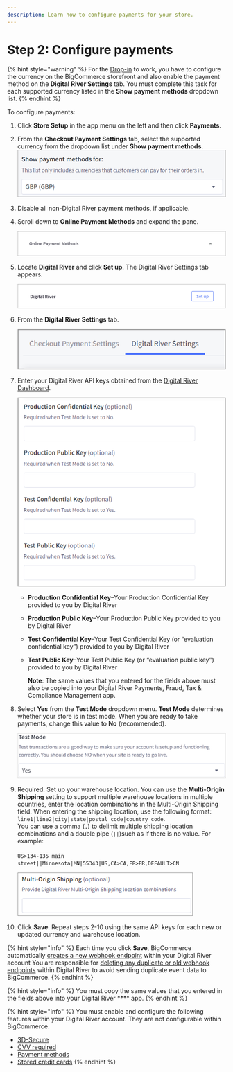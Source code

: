 ```yaml
---
description: Learn how to configure payments for your store.
---
```


# Step 2: Configure payments

{% hint style="warning" %}
For the [Drop-in](https://docs.digitalriver.com/digital-river-api/payment-integrations-1/drop-in) to work, you have to configure the currency on the BigCommerce storefront and also enable the payment method on the **Digital River Settings** tab. You must complete this task for each supported currency listed in the **Show payment methods** dropdown list.&#x20;
{% endhint %}

To configure payments:

1. Click **Store Setup** in the app menu on the left and then click **Payments**.
2. From the **Checkout Payment Settings** tab, select the supported currency from the dropdown list under **Show payment methods**. \
   ![](../.gitbook/assets/Show-payment-methods.png)
3. Disable all non-Digital River payment methods, if applicable.
4.  Scroll down to **Online Payment Methods** and expand the pane.

    ![](../.gitbook/assets/Online-Payment-Methods.png)
5.  Locate **Digital River** and click **Set up**. The Digital River Settings tab appears.

    ![](../.gitbook/assets/Digital-River-Set-Up.png)
6.  From the **Digital River Settings** tab.&#x20;

    ![](../.gitbook/assets/Digitalriversettings.PNG)
7.  Enter your Digital River API keys obtained from the [Digital River Dashboard](https://dashboard.digitalriver.com/login).

    ![](../.gitbook/assets/APIkeys.PNG)

    * **Production Confidential Key**–Your Production Confidential Key provided to you by Digital River
    * **Production Public Key**–Your Production Public Key provided to you by Digital River
    * **Test Confidential Key**–Your Test Confidential Key (or “evaluation confidential key”) provided to you by Digital River
    *   **Test Public Key**–Your Test Public Key (or “evaluation public key”) provided to you by Digital River

        **Note**: The same values that you entered for the fields above must also be copied into your Digital River Payments, Fraud, Tax & Compliance Management app.
8.  Select **Yes** from the **Test Mode** dropdown menu. **Test Mode** determines whether your store is in test mode. When you are ready to take payments, change this value to **No** (recommended).

    ![](../.gitbook/assets/Test-Mode.png)
9.  Required. Set up your warehouse location. You can use the **Multi-Origin Shipping** setting to support multiple warehouse locations in multiple countries, enter the location combinations in the Multi-Origin Shipping field. When entering the shipping location, use the following format: `line1|line2|city|state|postal code|country code`.\
    You can use a comma (`,`) to delimit multiple shipping location combinations and a double pipe (`||`)such as if there is no value. For example: \
    \
    `US>134-135 main street||Minnesota|MN|55343|US,CA>CA,FR>FR,DEFAULT>CN`

    ![](../.gitbook/assets/Multi-Origin-Shipping.png)
10. Click **Save**. Repeat steps 2-10 using the same API keys for each new or updated currency and warehouse location.

{% hint style="info" %}
Each time you click **Save**, BigCommerce automatically [creates a new webhook endpoint](https://docs.digitalriver.com/digital-river-api/administration/dashboard/developers/webhooks/creating-a-webhook) within your Digital River account  You are responsible for [deleting any duplicate or old webhook endpoints](https://docs.digitalriver.com/digital-river-api/administration/dashboard/developers/webhooks/deleting-a-webhook) within Digital River to avoid sending duplicate event data to BigCommerce.
{% endhint %}

{% hint style="info" %}
You must copy the same values that you entered in the fields above into your Digital River **** app.
{% endhint %}

{% hint style="info" %}
You must enable and configure the following features within your Digital River account. They are not configurable within BigCommerce.

* [3D-Secure](https://docs.digitalriver.com/digital-river-api/payment-integrations-1/digitalriver.js/reference/digitalriver-object#authenticating-sources)&#x20;
* [CVV required](https://docs.digitalriver.com/digital-river-api/payment-integrations-1/digitalriver.js/reference/digitalriver-object)
* [Payment methods](https://docs.digitalriver.com/digital-river-api/administration/dashboard/settings/payment-methods)
* [Stored credit cards](https://docs.digitalriver.com/digital-river-api/getting-started-1/standards-and-certifications/integration-checklists/checkouts-payment-sources-and-orders#provide-option-to-save-credit-card-for-future-use)
{% endhint %}

